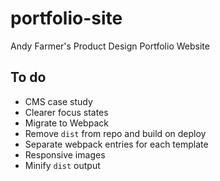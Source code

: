 # portfolio-site
Andy Farmer's Product Design Portfolio Website

## To do
 - CMS case study
 - Clearer focus states
 - Migrate to Webpack
 - Remove `dist` from repo and build on deploy
 - Separate webpack entries for each template
 - Responsive images
 - Minify `dist` output
